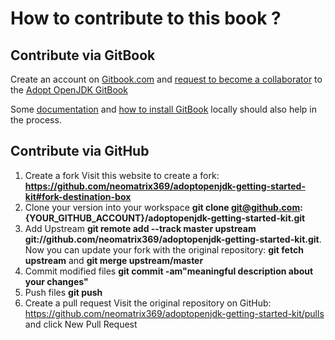 # How to contribute to this book ?

## Contribute via GitBook

Create an account on [Gitbook.com](http://www.gitbook.com/login) and [request to become a collaborator](https://www.gitbook.com/book/neomatrix369/adoptopenjdk-getting-started-kit/contact) to the [Adopt OpenJDK GitBook](http://neomatrix369.gitbooks.io/adoptopenjdk-getting-started-kit/)

Some [documentation](http://help.gitbook.com/) and [how to install GitBook](https://github.com/GitbookIO/gitbook) locally should also help in the process.

## Contribute via GitHub

1. Create a fork
Visit this website to create a fork: **https://github.com/neomatrix369/adoptopenjdk-getting-started-kit#fork-destination-box** 
2. Clone your version into your workspace
**git clone git@github.com:{YOUR_GITHUB_ACCOUNT}/adoptopenjdk-getting-started-kit.git**
3. Add Upstream
**git remote add --track master upstream git://github.com/neomatrix369/adoptopenjdk-getting-started-kit.git**. 
Now you can update your fork with the original repository: **git fetch upstream** and **git merge upstream/master**
4. Commit modified files
**git commit -am"meaningful description about your changes"**
5. Push files
**git push**
6. Create a pull request
Visit the original repository on GitHub: https://github.com/neomatrix369/adoptopenjdk-getting-started-kit/pulls and click New Pull Request
